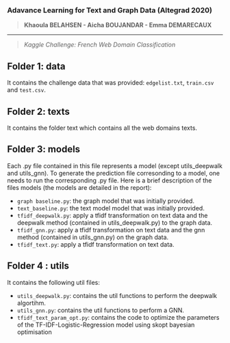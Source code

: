 ### Adavance Learning for Text and Graph Data (Altegrad 2020)
>**Khaoula BELAHSEN - Aicha BOUJANDAR - Emma DEMARECAUX**
************************
>*Kaggle Challenge: French Web Domain Classification*

## Folder 1: data 
It contains the challenge data that was provided: `edgelist.txt`, `train.csv` and `test.csv`.

## Folder 2: texts 
It contains the folder text which contains all the web domains texts.

## Folder 3: models 
Each .py file contained in this file represents a model (except utils_deepwalk and utils_gnn). To generate the prediction file corresonding to a model, one needs to run the corresponding .py file. Here is a brief description of the files models (the models are detailed in the report):
* `graph baseline.py`: the graph model that was initially provided.
* `text_baseline.py`: the text model model that was initially provided.
* `tfidf_deepwalk.py`: apply a tfidf transformation on text data and the deepwalk method (contained in utils_deepwalk.py) to the graph data.
* `tfidf_gnn.py`: apply a tfidf transformation on text data and the gnn method (contained in utils_gnn.py) on the graph data.
* `tfidf_text.py`: apply a tfidf transformation on text data.

## Folder 4 : utils 
It contains the following util files:
* `utils_deepwalk.py`: contains the util functions to perform the deepwalk algortihm.
* `utils_gnn.py`: contains the util functions to perform a GNN.
* `tfidf_text_param_opt.py`: contains the code to optimize the parameters of the TF-IDF-Logistic-Regression model using skopt bayesian optimisation
